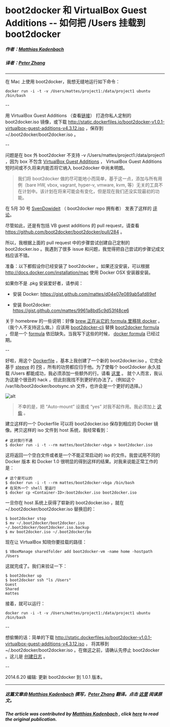 # boot2docker 和 VirtualBox Guest Additions -- 如何把 /Users 挂载到 boot2docker


##### 作者：[Matthias Kadenbach](https://twitter.com/mkadenbach)

##### 译者：[Peter Zhang](https://github.com/duobei)

***

在 Mac 上使用 boot2docker，我想无缝地运行如下命令：

```
docker run -i -t -v /Users/mattes/project1:/data/project1 ubuntu /bin/bash
```

--

用 VirtualBox Guest Additions （查看[链接](https://gist.github.com/mattes/2d0ffd027cb16571895c#file-readme-md)） 打造你私人定制的 boot2docker.iso 镜像，或下载 http://static.dockerfiles.io/boot2docker-v1.0.1-virtualbox-guest-additions-v4.3.12.iso ，保存到 ~/.boot2docker/boot2docker.iso 。

--

问题是在 box 外 boot2docker 不支持 -v /Users/mattes/project1:/data/project1 ，因为 box 不包含 [VirtualBox Guest Additions](https://www.virtualbox.org/manual/ch04.html#idp54846192) ， VirtualBox Guest Additions 短时间或不久将来内能否将它纳入 boot2docker 中尚未明朗。

> 我们将 boot2docker 做的尽可能地小而简单，基于这一点，添加与所有用例（bare HW, vbox, vagrant, hyper-v, vmware, kvm, 等）无关的工具不在计划中。该计划在将来可能会有变化，但是现在我们还没实现最初的功能。

在 5月 30 号 [SvenDowideit](https://github.com/SvenDowideit) （ boot2docker repo 拥有者） 发表了这样的 [评论](https://github.com/boot2docker/boot2docker/issues/282#issuecomment-44601104)。

尽管如此，还是有包括 VB guest additions 的 pull request，请查看 https://github.com/boot2docker/boot2docker/pull/284 。

所以，我根据上面的 pull request 中的步骤尝试创建自己定制的 boot2docker.iso 。我遇到了很多 issue 和问题，我觉得把自己尝试的步骤记成文档应该不错。

准备：以下都假设你已经安装了 boot2docker 。如果还没安装，可以根据 http://docs.docker.com/installation/mac 使用 Docker OSX 安装器安装。

如果你不是 .pkg 安装爱好者，请参阅：

- 安装 Docker: https://gist.github.com/mattes/d04e07e089ab5afd89ef

- 安装 Boot2docker: https://gist.github.com/mattes/9961a8bd5c9d53f48ce6

关于 homebrew 的一些说明：好像 [brew 正在从它的 formula 里移除 docker](https://github.com/Homebrew/homebrew/pull/30013) 。（我个人不支持这么做。）应该用 [boot2docker-cli](https://github.com/boot2docker/boot2docker-cli) 替换 [boot2docker formula](https://github.com/Homebrew/homebrew/blob/master/Library/Formula/boot2docker.rb) ，但是一个 [formula](https://github.com/Homebrew/homebrew/pull/29513) 依旧缺失。当我写下这些的时候， [docker formula](https://github.com/Homebrew/homebrew/blob/master/Library/Formula/docker.rb) 已经过期。

--

好啦，用这个 [Dockerfile](https://gist.github.com/mattes/2d0ffd027cb16571895c#file-dockerfile-tmpl) ，基本上我创建了一个新的 boot2docker.iso 。它完全基于 [steeve](https://github.com/steeve) 的 [PR](https://github.com/boot2docker/boot2docker/pull/284) ，所有的功劳都应归于他。为了使每个 boot2docker 永久挂载 /Users 都能成功，我必须添加一些额外的行。请看 [这里](https://gist.github.com/mattes/2d0ffd027cb16571895c#file-dockerfile-tmpl-L21) 。 就个人而言，我认为这是个很丑的 hack ，但此刻我找不到更好的办法了。（例如这个 /var/lib/boot2docker/bootsync.sh 文件，也许会是一个更好的选择。）

![alt](http://resource.docker.cn/boot2docker.png)

> 不幸的是，把 “Auto-mount” 设置成 “yes” 对我不起作用。我必须加上 [这些](https://gist.github.com/mattes/2d0ffd027cb16571895c#file-dockerfile-tmpl-L21) 。

建立这样的一个 Dockerfile 可以将 boot2docker.iso 保存到相应的 Docker 镜像。拷贝这样的 iso 文件到 host 系统，我经常看到：

```
# 这对我行不通
$ docker run -i -t --rm mattes/boot2docker-vbga > boot2docker.iso
```

这将返回一个空白文件或者是一个不能正常启动的 iso 的文件。我尝试用不同的 Docker 版本 和 Docker 1.0 很明显的得到这样的结果。对我来说能正常工作的是：

```
# 这个是可以的
$ docker run -i -t --rm mattes/boot2docker-vbga /bin/bash
# 在另外一个 shell 里运行
$ docker cp <Container-ID>:boot2docker.iso boot2docker.iso
```

一旦你在 host 系统上获得了崭新的 boot2docker.iso ，就在 ~/.boot2docker/boot2docker.iso 替换旧的：

```
$ boot2docker stop
$ mv ~/.boot2docker/boot2docker.iso ~/.boot2docker/boot2docker.iso.backup
$ mv boot2docker.iso ~/.boot2docker/bo
```

现在让 VirtualBox 知晓你要挂载的路径：

```
$ VBoxManage sharedfolder add boot2docker-vm -name home -hostpath /Users
```

这就完成了。我们来验证一下：

```
$ boot2docker up
$ boot2docker ssh "ls /Users"
Guest
Shared
mattes
```

接着，就可以运行：

```
docker run -i -t -v /Users/mattes/project1:/data/project1 ubuntu /bin/bash
```

--

想偷懒的话：简单的下载 http://static.dockerfiles.io/boot2docker-v1.0.1-virtualbox-guest-additions-v4.3.12.iso ， 将其移到 ~/.boot2docker/boot2docker.iso 。在做这之前，请确认先停止 boot2docker 。这儿是 [创建日志](https://gist.github.com/mattes/1eff3d69b6bc581afe03) 。

--

2014.6.20 编辑: 更新 boot2docker 到 1.0.1 版本。

***

##### 这篇文章由 [Matthias Kadenbach](https://twitter.com/mkadenbach) 撰写，[Peter Zhang](https://github.com/duobei) 翻译。点击 [这里](https://medium.com/boot2docker-lightweight-linux-for-docker/boot2docker-together-with-virtualbox-guest-additions-da1e3ab2465c) 阅读原文。

##### The article was contributed by [Matthias Kadenbach](https://twitter.com/mkadenbach) , click [here](https://medium.com/boot2docker-lightweight-linux-for-docker/boot2docker-together-with-virtualbox-guest-additions-da1e3ab2465c) to read the original publication.
